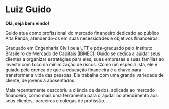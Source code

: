 # Luiz Guido
**Olá, seja bem vindo!**

Guido atua como profissional do mercado financeiro dedicado ao público Alta Renda, atendendo-os em suas necessidades e objetivos financeiros. 

Graduado em Engenharia Civil pela UFT e pós-graduado pelo Instituto Brasileiro de Mercado de Capitais (IBMEC), Guido se dedica a ajudar seus clientes a organizar estratégias para eles, suas empresas e suas famílias ao investir com foco na minimização de riscos. Como um especialista, ele é guiado pela crença de que a educação financeira é a chave para transformar a vida das pessoas. Ele trabalha com uma grande variedade de cliente, de jovens a aposentados.

Mais recentemente descobriu a ciência de dados, aplicada ao mercado financeiro, como mais uma ferramenta para o ajudar no atendimento aos seus clientes, parceiros e colegas de profissão. 
